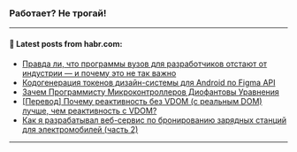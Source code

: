 ### Работает? Не трогай!

---
<!--
#### 🛠️ Technical stack:

![Java](https://img.shields.io/badge/Java-informational?logo=Oracle&style=flat&logoColor=white&color=FF4500)
![Kotlin](https://img.shields.io/badge/Kotlin-informational?logo=Kotlin&style=flat&logoColor=white&color=774D97)
![TS](https://img.shields.io/badge/TypeScript-informational?logo=typeScript&style=flat&logoColor=black&color=017acc)
![Python](https://img.shields.io/badge/Python-informational?logo=Python&style=flat&logoColor=black&color=ffdd54) <br>
![Spring](https://img.shields.io/badge/Spring-informational?logo=Spring&style=flat&logoColor=white&color=6DB33F) 
![SpringBoot](https://img.shields.io/badge/SpringBoot-informational?logo=SpringBoot&style=flat&logoColor=white&color=6DB33F)
![Nest](https://img.shields.io/badge/NestJS-informational?logo=NestJS&style=flat&logoColor=white&color=E0234E) 
![NodeJS](https://img.shields.io/badge/NodeJS-informational?logo=node.js&style=flat&logoColor=white&color=70A760)<br>
![PostgreSQL](https://img.shields.io/badge/PostgreSQL-informational?logo=PostgreSQL&style=flat&logoColor=white&color=DAA520)
![MongoDB](https://img.shields.io/badge/MongoDB-informational?logo=MongoDB&style=flat&logoColor=white&color=870000)
![Apache](https://img.shields.io/badge/Apache-informational?logo=apache&style=flat&logoColor=white&color=f74e28)

___ 


#### 🛠️ Most used languages:

[![Top Langs](https://github-readme-stats-git-master-advtsetting-gmailcom.vercel.app/api/top-langs/?username=zloylis&langs_count=10&hide_title=true&title_color=e6edf3&size_weight=0.5&count_weight=0.5&layout=compact&hide_border=true&theme=dracula)](https://github.com/zloylis)

---
-->

#### 💬 Latest posts from habr.com:

<!-- BLOG-POST-LIST:START -->
- [Правда ли, что программы вузов для разработчиков отстают от индустрии — и почему это не так важно](https://habr.com/ru/companies/yandex_praktikum/articles/803059/?utm_source=habrahabr&utm_medium=rss&utm_campaign=803059)
- [Кодогенерация токенов дизайн-системы для Android по Figma API](https://habr.com/ru/companies/magnit/articles/803565/?utm_source=habrahabr&utm_medium=rss&utm_campaign=803565)
- [Зачем Программисту Микроконтроллеров Диофантовы Уравнения](https://habr.com/ru/articles/803415/?utm_source=habrahabr&utm_medium=rss&utm_campaign=803415)
- [[Перевод] Почему реактивность без VDOM &lpar;с реальным DOM&rpar; лучше, чем реактивность с VDOM?](https://habr.com/ru/articles/803779/?utm_source=habrahabr&utm_medium=rss&utm_campaign=803779)
- [Как я разрабатывал веб-сервис по бронированию зарядных станций для электромобилей &lpar;часть 2&rpar;](https://habr.com/ru/articles/803743/?utm_source=habrahabr&utm_medium=rss&utm_campaign=803743)
<!-- BLOG-POST-LIST:END -->

---
<!--[![Top Langs](https://github-readme-stats-git-master-advtsetting-gmailcom.vercel.app/api/top-langs/?username=zloylis&langs_count=10&hide_title=false&title_color=e6edf3&size_weight=0.5&count_weight=0.5&layout=compact&hide_border=true&theme=dracula)](https://github.com/zloylis)
![GitHub stats](https://github-readme-stats-git-master-advtsetting-gmailcom.vercel.app/api?username=zloylis&show_icons=true&hide_border=true&theme=dracula&hide_title=true&include_all_commits=true&count_private=true&hide=contribs&hide_rank=true)-->
